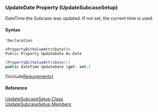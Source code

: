 ﻿### UpdateDate Property (UpdateSubcaseSetup)

DateTime the Subcase was updated. If not set, the current time is used.

#### Syntax

```vbnet
'Declaration

<PropertyBitValueAttribute()>
Public Property UpdateDate As Date
```

```csharp
[PropertyBitValueAttribute()]
public DateTime UpdateDate {get; set;}
```

[!include[Requirements](../partials/requirements.md)]

#### Reference

[UpdateSubcaseSetup Class](FChoice.Toolkits.Clarify~FChoice.Toolkits.Clarify.Support.UpdateSubcaseSetup.md)  
[UpdateSubcaseSetup Members](FChoice.Toolkits.Clarify~FChoice.Toolkits.Clarify.Support.UpdateSubcaseSetup_members.md)